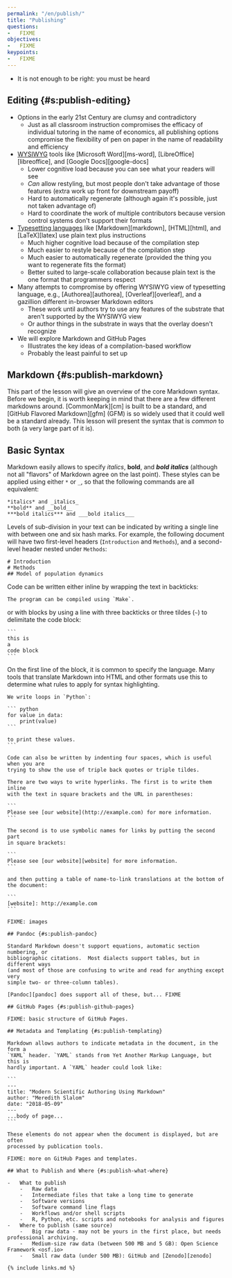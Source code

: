 ```yaml
---
permalink: "/en/publish/"
title: "Publishing"
questions:
-   FIXME
objectives:
-   FIXME
keypoints:
-   FIXME
---
```


-   It is not enough to be right: you must be heard

## Editing {#s:publish-editing}

-   Options in the early 21st Century are clumsy and contradictory
    -   Just as all classroom instruction compromises the efficacy of individual tutoring in the name of economics,
        all publishing options compromise the flexibility of pen on paper in the name of readability and efficiency
-   [WYSIWYG](#g:wysiwyg) tools like [Microsoft Word][ms-word], [LibreOffice][libreoffice], and [Google Docs][google-docs]
    -   Lower cognitive load because you can see what your readers will see
    -   *Can* allow restyling, but most people don't take advantage of those features (extra work up front for downstream payoff)
    -   Hard to automatically regenerate (although again it's possible, just not taken advantage of)
    -   Hard to coordinate the work of multiple contributors because version control systems don't support their formats
-   [Typesetting languages](#g:typesetting-language) like [Markdown][markdown], [HTML][html], and [LaTeX][latex] use plain text plus instructions
    -   Much higher cognitive load because of the compilation step
    -   Much easier to restyle because of the compilation step
    -   Much easier to automatically regenerate (provided the thing you want to regenerate fits the format)
    -   Better suited to large-scale collaboration because plain text is the one format that programmers respect
-   Many attempts to compromise by offering WYSIWYG view of typesetting language, e.g., [Authorea][authorea], [Overleaf][overleaf], and a gazillion different in-browser Markdown editors
    -   These work until authors try to use any features of the substrate that aren't supported by the WYSIWYG view
    -   Or author things in the substrate in ways that the overlay doesn't recognize
-   We will explore Markdown and GitHub Pages
    -   Illustrates the key ideas of a compilation-based workflow
    -   Probably the least painful to set up

## Markdown {#s:publish-markdown}

This part of the lesson will give an overview of the core Markdown syntax.
Before we begin, it is worth keeping in mind that there are a few different
markdowns around. [CommonMark][cm] is built to be a standard, and [GitHub
Flavored Markdown][gfm] (GFM) is so widely used that it could well be a standard
already. This lesson will present the syntax that is *common* to both (a very
large part of it is).

## Basic Syntax

Markdown easily allows to specify *italics*, **bold**, and ***bold italics***
(although not all "flavors" of Markdown agree on the last point). These styles
can be applied using either `*` or `_`, so that the following commands are all
equivalent:

```
*italics* and _italics_
**bold** and __bold__
***bold italics*** and ___bold italics___
```

Levels of sub-division in your text can be indicated by writing a single line
with between one and six hash marks. For example, the following document will
have two first-level headers (`Introduction` and `Methods`), and a second-level
header nested under `Methods`:

```
# Introduction
# Methods
## Model of population dynamics
```

Code can be written either inline by wrapping the text in backticks:

```
The program can be compiled using `Make`.
```

or with blocks by using a line with three backticks or three tildes (`~`)
to delimitate the code block:

~~~
```
this is
a
code block
```
~~~

On the first line of the block, it is common to specify the language.
Many tools that translate Markdown into HTML and other formats use this
to determine what rules to apply for syntax highlighting.

~~~
We write loops in `Python`:

``` python
for value in data:
    print(value)
```

to print these values.
```

Code can also be written by indenting four spaces, which is useful when you are
trying to show the use of triple back quotes or triple tildes.

There are two ways to write hyperlinks. The first is to write them inline
with the text in square brackets and the URL in parentheses:

```
Please see [our website](http://example.com) for more information.
```

The second is to use symbolic names for links by putting the second part
in square brackets:

```
Please see [our website][website] for more information.
```

and then putting a table of name-to-link translations at the bottom of the document:

```
[website]: http://example.com
```

FIXME: images

## Pandoc {#s:publish-pandoc}

Standard Markdown doesn't support equations, automatic section numbering, or
bibliographic citations.  Most dialects support tables, but in different ways
(and most of those are confusing to write and read for anything except very
simple two- or three-column tables).

[Pandoc][pandoc] does support all of these, but... FIXME

## GitHub Pages {#s:publish-github-pages}

FIXME: basic structure of GitHub Pages.

## Metadata and Templating {#s:publish-templating}

Markdown allows authors to indicate metadata in the document, in the form a
`YAML` header. `YAML` stands from Yet Another Markup Language, but this is
hardly important. A `YAML` header could look like:

```
---
title: "Modern Scientific Authoring Using Markdown"
author: "Meredith Slalom"
date: "2018-05-09"
---
...body of page...
```

These elements do not appear when the document is displayed, but are often
processed by publication tools.

FIXME: more on GitHub Pages and templates.

## What to Publish and Where {#s:publish-what-where}

-   What to publish
    -   Raw data
    -   Intermediate files that take a long time to generate
    -   Software versions
    -   Software command line flags
    -   Workflows and/or shell scripts
    -   R, Python, etc. scripts and notebooks for analysis and figures
-   Where to publish (same source)
    -   Big raw data - may not be yours in the first place, but needs professional archiving.
    -   Medium-size raw data (between 500 MB and 5 GB): Open Science Framework <osf.io>
    -   Small raw data (under 500 MB): GitHub and [Zenodo][zenodo]

{% include links.md %}

